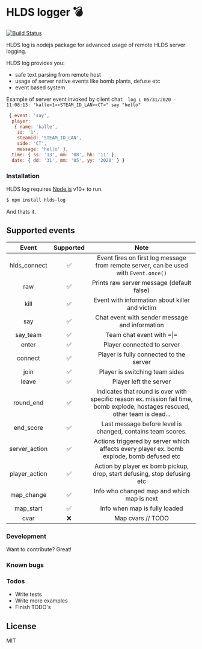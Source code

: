 # HLDS logger :bomb:

[![Build Status](https://travis-ci.org/joemccann/dillinger.svg?branch=master)](https://travis-ci.org/joemccann/dillinger)

HLDS log is nodejs package for advanced usage of remote HLDS server logging.

HLDS log provides you:
  - safe text parsing from remote host
  - usage of server native events like bomb plants, defuse etc
  - event based system

Example of server event invoked by client chat:
``` log L 05/31/2020 - 11:08:13: "kalle<1><STEAM_ID_LAN><CT>" say "hello"```

```js
 { event: 'say',
  player:
   { name: 'kalle',
    id: '1',
    steamid: 'STEAM_ID_LAN',
    side: 'CT',
    message: 'hello' },
  time: { ss: '13', mm: '08', hh: '11' },
  date: { dd: '31', mm: '05', yy: '2020' } } 
```
### Installation
HLDS log requires [Node.js](https://nodejs.org/) v10+ to run.

```sh
$ npm install hlds-log
```

And thats it.


## Supported events
|     Event     |      Supported     |                                                              Note                                                              |
|:-------------:|:------------------:|:------------------------------------------------------------------------------------------------------------------------------:|
|  hlds_connect | :white_check_mark: |                      Event fires on first log message from remote server, can be used with `Event.once()`                      |
|      raw      | :white_check_mark: | Prints raw server message (default false)                                                                                      |
|      kill     | :white_check_mark: | Event with information about killer and victim                                                                                 |
|      say      | :white_check_mark: | Chat event with sender message and information                                                                                 |
|    say_team   | :white_check_mark: | Team chat event with =\|=                                                                                                      |
|     enter     | :white_check_mark: | Player connected to server                                                                                                     |
|    connect    | :white_check_mark: | Player is fully connected to the server                                                                                        |
|      join     | :white_check_mark: | Player is switching team sides                                                                                                 |
|     leave     | :white_check_mark: | Player left the server                                                                                                         |
|   round_end   | :white_check_mark: | Indicates that round is over with specific reason ex. mission fail time, bomb explode, hostages rescued, other team is dead... |
|   end_score   | :white_check_mark: | Last message before level is changed, contains team scores.                                                                    |
| server_action | :white_check_mark: | Actions triggered by server which affects every player  ex. bomb explode, bomb defused etc                                     |
| player_action | :white_check_mark: | Action by player ex bomb pickup, drop, start defusing, stop defusing etc                                                       |
| map_change    | :white_check_mark: | Info who changed map and which map is next                                                                                     |
| map_start     | :white_check_mark: | Info when map is fully loaded                                                                                                  |
| cvar          |         :x:        | Map cvars // TODO      


### Development

Want to contribute? Great!

### Known bugs

### Todos

 - Write tests
 - Write more examples
 - Finish TODO's

License
----
MIT

